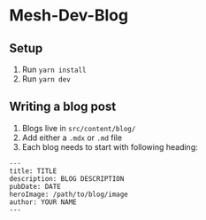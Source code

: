 # Mesh-Dev-Blog

## Setup

1. Run `yarn install`
2. Run `yarn dev`

## Writing a blog post

1. Blogs live in `src/content/blog/`
2. Add either a `.mdx` or `.md` file 
3. Each blog needs to start with following heading:
```
---
title: TITLE
description: BLOG DESCRIPTION
pubDate: DATE
heroImage: /path/to/blog/image
author: YOUR NAME
---
```